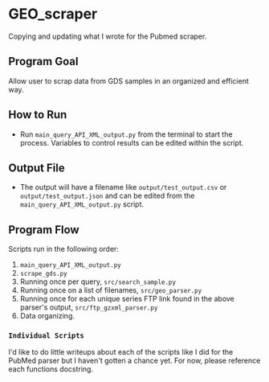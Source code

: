 # GEO_scraper

Copying and updating what I wrote for the Pubmed scraper.

## Program Goal

Allow user to scrap data from GDS samples in an organized and efficient way.

## How to Run

- Run `main_query_API_XML_output.py` from the terminal to start the process. Variables to control results can be edited within the script.


## Output File

- The output will have a filename like `output/test_output.csv` or `output/test_output.json` and can be edited from the `main_query_API_XML_output.py` script.


## Program Flow

Scripts run in the following order:

1. `main_query_API_XML_output.py`
2. `scrape_gds.py`
3. Running once per query, `src/search_sample.py`
4. Running once on a list of filenames, `src/geo_parser.py`
5. Running once for each unique series FTP link found in the above parser's output, `src/ftp_gzxml_parser.py`
6. Data organizing.

### `Individual Scripts`

I'd like to do little writeups about each of the scripts like I did for the PubMed parser but I haven't gotten a chance yet. For now, please reference each functions docstring. 
